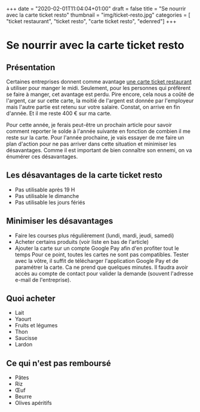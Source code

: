 +++
date = "2020-02-01T11:04:04+01:00"
draft = false
title = "Se nourrir avec la carte ticket resto"
thumbnail = "img/ticket-resto.jpg"
categories = [ "ticket restaurant", "ticket resto", "carte ticket resto", "edenred"]
+++
# Se nourrir avec la carte ticket resto
## Présentation
Certaines entreprises donnent comme avantage [une carte ticket restaurant](https://www.edenred.fr/ticket-restaurant/centre-aide-ticket-restaurant) à utiliser pour manger le midi.
Seulement, pour les personnes qui préfèrent se faire à manger, cet avantage est perdu.
Pire encore, cela nous a coûté de l'argent, car sur cette carte, la moitié de l'argent est donnée par l'employeur mais l'autre partie est retenu sur votre salaire.
Constat, on arrive en fin d'année. Et il me reste 400 € sur ma carte.

Pour cette année, je ferais peut-être un prochain article pour savoir comment reporter le solde à l'année suivante en fonction de combien il me reste sur la carte.
Pour l'année prochaine, je vais essayer de me faire un plan d'action pour ne pas arriver dans cette situation et minimiser les désavantages.
Comme il est important de bien connaître son ennemi, on va énumérer ces désavantages.

## Les désavantages de la carte ticket resto
- Pas utilisable après 19 H
- Pas utilisable le dimanche
- Pas utilisable les jours fériés


## Minimiser les désavantages
- Faire les courses plus régulièrement (lundi, mardi, jeudi, samedi)
- Acheter certains produits (voir liste en bas de l'article)
- Ajouter la carte sur un compte Google Pay afin d'en profiter tout le temps
Pour ce point, toutes les cartes ne sont pas compatibles.
Tester avec la vôtre, il suffit de télécharger l'application Google Pay et de paramétrer la carte. Ca ne prend que quelques minutes.
Il faudra avoir accès au compte de contact pour valider la demande (souvent l'adresse e-mail de l'entreprise).

## Quoi acheter
- Lait
- Yaourt
- Fruits et légumes
- Thon
- Saucisse
- Lardon 

## Ce qui n'est pas remboursé
- Pâtes
- Riz
- Œuf
- Beurre
- Olives apéritifs
